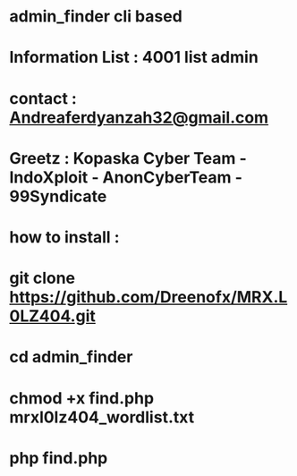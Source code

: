 # admin_finder cli based
# Information List : 4001 list admin
# contact : Andreaferdyanzah32@gmail.com
# Greetz : Kopaska Cyber Team - IndoXploit - AnonCyberTeam - 99Syndicate

# how to install :
# git clone https://github.com/Dreenofx/MRX.L0LZ404.git
# cd admin_finder
# chmod +x find.php mrxl0lz404_wordlist.txt
# php find.php
